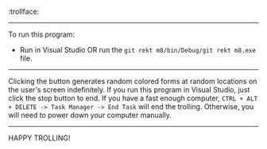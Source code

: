 :trollface:

---

To run this program:
- Run in Visual Studio OR run the `git rekt m8/bin/Debug/git rekt m8.exe` file.

---

Clicking the button generates random colored forms at random locations on the user's screen indefinitely. If you run this program in Visual Studio, just click the stop button to end. If you have a fast enough computer, `CTRL + ALT + DELETE -> Task Manager -> End Task` will end the trolling. Otherwise, you will need to power down your computer manually.

---

HAPPY TROLLING!


